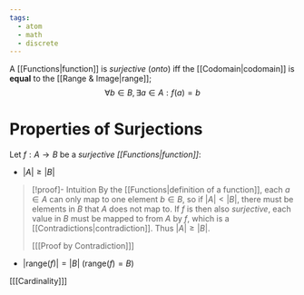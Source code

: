 ```yaml
---
tags:
  - atom
  - math
  - discrete
---
```

A [[Functions|function]] is *surjective* (*onto*) iff the [[Codomain|codomain]] is **equal** to the [[Range & Image|range]];
$$ \forall b \in B, \exists a \in A : f(a) = b $$
# Properties of Surjections
Let $f: A \to B$ be a *surjective [[Functions|function]]*:
- $|A| \ge |B|$
> [!proof]- Intuition
> By the [[Functions|definition of a function]], each $a \in A$ can only map to one element $b \in B$, so if $|A| < |B|$, there must be elements in $B$ that $A$ does not map to. If $f$ is then also *surjective*, each value in $B$ must be mapped to from $A$ by $f$, which is a [[Contradictions|contradiction]]. Thus $|A| \ge |B|$.
>
> \[[[Proof by Contradiction]]\]
- $|\text{range}(f)| = |B|$ ($\text{range}(f) = B$)

\[[[Cardinality]]\]